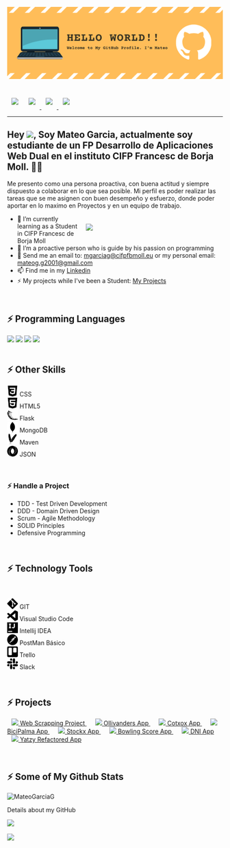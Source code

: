 [![Banner](Banner_github_profile.png)](https://github.com/MateoGarciaG?tab=repositories)

<br>

<!-- <p align="left">  
  <a href="https://www.linkedin.com/in/mateogarciag" align="left" style="padding:20px">
  Linkedin Profile<img src="herramientas_usadas/linkedin.svg" alt="profile views" width="70px" align="left" style="padding-left:20px"></a>

  <a href="https://github.com/MateoGarciaG/MateoGarciaG" style="padding:20px">README Curriculum Vitae</a>
</p>

<img src="https://media.giphy.com/media/26tn33aiTi1jkl6H6/giphy.gif" width="300px" align="right"> -->


<!--
**MateoGarciaG/MateoGarciaG** is a ✨ _special_ ✨ repository because its `README.md` (this file) appears on your GitHub profile.

Here are some ideas to get you started:

- 🔭 I’m currently working on ...
- 🌱 I’m currently learning ...
- 👯 I’m looking to collaborate on ...
- 🤔 I’m looking for help with ...
- 💬 Ask me about ...
- 📫 How to reach me: ...
- 😄 Pronouns: ...
- ⚡ Fun fact: ...
-->


<img src="https://img.shields.io/badge/-Mateo Garcia G-c14438?style=flat&logo=Gmail&logoColor=white&link=mailto:mgarciag@cifpfbmoll.eu" width="130px" style="padding:10px">

<a href="https://www.linkedin.com/in/mateogarciag">
<img src="https://img.shields.io/badge/-Linkedin Profile-0072b1?style=flat&logo=Linkedin&logoColor=white&link=https://www.linkedin.com/in/mateogarciag" width="150px" style="padding:10px">
</a>

<a href="https://github.com/MateoGarciaG?tab=repositories">
<img src="https://img.shields.io/badge/-GitHub Profile-grey?style=flat&logo=github&logoColor=white&link=https://github.com/MateoGarciaG?tab=repositories" width="130px" style="padding:10px">
</a>

<a href="">
<img src="https://img.shields.io/badge/curriculum-vitae-blue?style=flat&link=https://github.com/MateoGarciaG?tab=repositories/" width="130px" style="padding:10px">
</a>

---
## Hey <img src="https://raw.githubusercontent.com/iampavangandhi/iampavangandhi/master/gifs/Hi.gif" width="30px">, Soy Mateo Garcia, actualmente soy estudiante de un FP Desarrollo de Aplicaciones Web Dual en el instituto CIFP Francesc de Borja Moll. 👨‍💻

Me presento como una persona proactiva, con buena actitud y siempre dispuesto a colaborar en lo que sea posible. Mi perfil es poder realizar las tareas que se me asignen con buen desempeño y esfuerzo, donde poder
aportar en lo maximo en Proyectos y en un equipo de trabajo.

<img src="https://media.giphy.com/media/26tn33aiTi1jkl6H6/giphy.gif" width="300px" align="right" style="padding:20px;border-radius:20%;">


- 🌱 I’m currently learning as a Student in CIFP Francesc de Borja Moll
- 👯 I’m a proactive person who is guide by his passion on programming
- 💬 Send me an email to: mgarciag@cifpfbmoll.eu or my personal email: mateog.g2001@gmail.com
- 📫 Find me in my [Linkedin](https://www.linkedin.com/in/mateogarciag)
- ⚡ My projects while I've been a Student: [My Projects](https://github.com/MateoGarciaG?tab=repositories)

<br>

##  ⚡ Programming Languages
<img src="https://img.shields.io/badge/-Python-000?&logo=python" width="110px">

<img src="https://img.shields.io/badge/-JavaScript-000?&logo=JavaScript&logoColor=ddc508" width="130px">

<img src="https://img.shields.io/badge/-Java-000?&logo=Java&logoColor=007396" width="90px">

<img src="https://img.shields.io/badge/-SQL-000?&logo=MySQL&logoColor=4479A1" width="90px">


<br>
<br>

## ⚡ Other Skills

<img src="iconos_conocimientos/css3.svg" width="25px"> CSS
<br>
<img src="iconos_conocimientos/html5.svg" width="25px"> HTML5
<br>
<img src="iconos_conocimientos/flask.svg" width="25px"> Flask
<br>
<img src="iconos_conocimientos/mongodb.svg" width="25px"> MongoDB
<br>
<img src="iconos_conocimientos/apachemaven.svg" width="25px"> Maven
<br>
<img src="iconos_conocimientos/json.svg" width="25px"> JSON

<br>

### ⚡ Handle a Project
- TDD - Test Driven Development
- DDD - Domain Driven Design
- Scrum - Agile Methodology
- SOLID Principles
- Defensive Programming

<br>

## ⚡ Technology Tools

<br>


<img src="herramientas_usadas/git.svg" width="25px"> GIT
<br>
<img src="herramientas_usadas/visualstudiocode.svg" width="25px"> Visual Studio Code
<br>
<img src="herramientas_usadas/intellijidea.svg" width="25px"> Intellij IDEA
<br>
<img src="herramientas_usadas/postman.svg" width="25px"> PostMan Básico
<br>
<img src="herramientas_usadas/trello.svg" width="25px"> Trello
<br>
<img src="herramientas_usadas/slack.svg" width="25px"> Slack

<br>

## ⚡ Projects
<a href="https://github.com/MateoGarciaG/RicksyProject" style="padding:10px;">
<img src="https://media.giphy.com/media/35nU79vBbeOm4/giphy.gif" width="25px"> Web Scrapping Project
</a>

<a href="https://github.com/OllivandersProject/Ollivanders" style="padding:10px;">
<img src="https://media.giphy.com/media/3ohzdD7vBsozD9ft6w/giphy.gif" width="50px"> Ollivanders App
</a>

<a href="https://github.com/MateoGarciaG/CotxoxProject" style="padding:10px;">
<img src="https://media.giphy.com/media/kafKT2dFdanh5R664y/giphy.gif" width="50px"> Cotxox App
</a>

<a href="https://github.com/MateoGarciaG/BiciPalmaProject" style="padding:10px;">
<img src="https://media.giphy.com/media/SXxPQFcqgG9cSnXu5B/giphy.gif" width="50px"> BiciPalma App
</a>

<a href="https://github.com/MateoGarciaG/Stockx-ascii-Project" style="padding:10px;">
<img src="https://media.giphy.com/media/W4oJwFkO0KRHkCs8nB/giphy.gif" width="50px"> Stockx App
</a>

<a href="https://github.com/MateoGarciaG/Bowling_Game_Kata" style="padding:10px;">
<img src="https://media.giphy.com/media/FdxZ2cfg5W6UdXxUQa/giphy.gif" width="50px"> Bowling Score App
</a>

<a href="https://github.com/MateoGarciaG/DNI_Kata_POO" style="padding:10px;">
<img src="https://media.giphy.com/media/Gxn1HaEJ2fmPDLa7Mt/giphy.gif" width="50px"> DNI App
</a>

<a href="https://github.com/MateoGarciaG/Yatzy_Project_Refactoring" style="padding:10px;">
<img src="https://media.giphy.com/media/j5WdBKerze3sM6OLB0/giphy.gif" width="50px"> Yatzy Refactored App
</a>

<br>
<br>
<br>

## ⚡ Some of My Github Stats
<p align=left> <img src=https://komarev.com/ghpvc/?username=MateoGarciaG alt=MateoGarciaG /> </p>

Details about my GitHub

<a href="https://github.com/MateoGarciaG?tab=repositories"><img height="137px" src="https://github-readme-stats.vercel.app/api?username=MateoGarciaG&hide_title=true&hide_border=true&show_icons=true&include_all_commits=true&count_private=true&line_height=21&text_color=000&icon_color=000&bg_color=0,ea6161,ffc64d,fffc4d,52fa5a&theme=graywhite" />

<img height="137px" src="https://github-readme-stats.vercel.app/api/top-langs/?username=MateoGarciaG&hide=html&hide_title=true&hide_border=true&layout=compact&langs_count=7&exclude_repo=comp426,Redventures-Movie-Quotes&text_color=000&icon_color=fff&bg_color=0,52fa5a,4dfcff,c64dff&theme=graywhite" /></a>